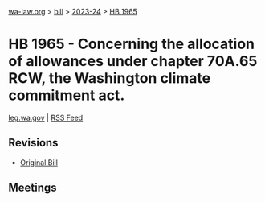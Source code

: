 [wa-law.org](/) > [bill](/bill/) > [2023-24](/bill/2023-24/) > [HB 1965](/bill/2023-24/hb/1965/)

# HB 1965 - Concerning the allocation of allowances under chapter 70A.65 RCW, the Washington climate commitment act.
[leg.wa.gov](https://app.leg.wa.gov/billsummary?BillNumber=1965&Year=2023&Initiative=false) | [RSS Feed](./rss.xml)

## Revisions
* [Original Bill](1/)

## Meetings
